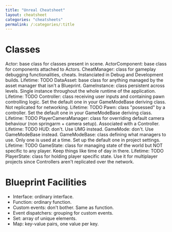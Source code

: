 ```yaml
---
title: "Unreal Cheatsheet"
layout: cheatsheet
categories: "cheatsheets"
permalink: /:categories/:title
---
```


# Classes
Actor: base class for classes present in scene.
ActorComponent: base class for components attached to Actors.
CheatManager: class for gameplay debugging functionalities, cheats. Instanciated in Debug and Development builds. Lifetime: TODO
DataAsset: base class for anything managed by the asset manager that isn't a Blueprint.
GameInstance: class persistent across levels. Single instance throughout the whole runtime of the application. Lifetime: TODO
Controller: class receiving user inputs and containing pawn controlling logic. Set the default one in your GameModeBase deriving class. Not replicated for networking. Lifetime: TODO
Pawn: class "posessed" by a controller. Set the default one in your GameModeBase deriving class. Lifetime: TODO
PlayerCameraManager: class for overriding default camera behaviour (non springarm + camera setup). Associated with a Controller. Lifetime: TODO
HUD: don't. Use UMG instead.
GameMode: don't. Use GameModeBase instead.
GameModeBase: class defining what managers to use. Only one is used at a time. Set up the default one in project settings. Lifetime: TODO
GameState: class for managing state of the world but NOT specific to any player. Keep things like time of day in there. Lifetime: TODO
PlayerState: class for holding player specific state. Use it for multiplayer projects since Controllers aren't replicated over the network.


# Blueprint Facilities
- Interface: ordinary interface.
- Function: ordinary function.
- Custom events: don't bother. Same as function.
- Event dispatchers: grouping for custom events.
- Set: array of unique elements.
- Map: key-value pairs, one value per key.
